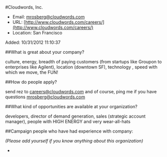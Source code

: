 
#Cloudwords, Inc.

* Email: [mrosberg@cloudwords.com](mailto:mrosberg@cloudwords.com)
* URL: [http://www.cloudwords.com/careers/](http://www.cloudwords.com/careers/)
* Location: San Francisco

Added: 10/31/2012 11:10:37

##What is great about your company?

culture, energy, breadth of paying customers (from startups like Groupon to enterprises like Agilent), location (downtown SF), technology , speed with which we move, the FUN!

##How do people apply?

send rez to careers@cloudwords.com and of course, ping me if you have questions mrosberg@cloudwords.com

##What kind of opportunities are available at your organization?

developers, director of demand generation, sales (strategic account manager), people with HIGH ENERGY and very wear-all-hats

##Campaign people who have had experience with company:

*(Please add yourself if you know anything about this organization)*

* 


    